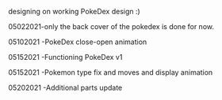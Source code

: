 designing on working PokeDex design :)

05022021-only the back cover of the pokedex is done for now.

05102021 -PokeDex close-open animation

05152021 -Functioning PokeDex v1

05152021 -Pokemon type fix and moves and display animation

05202021 -Additional parts update
